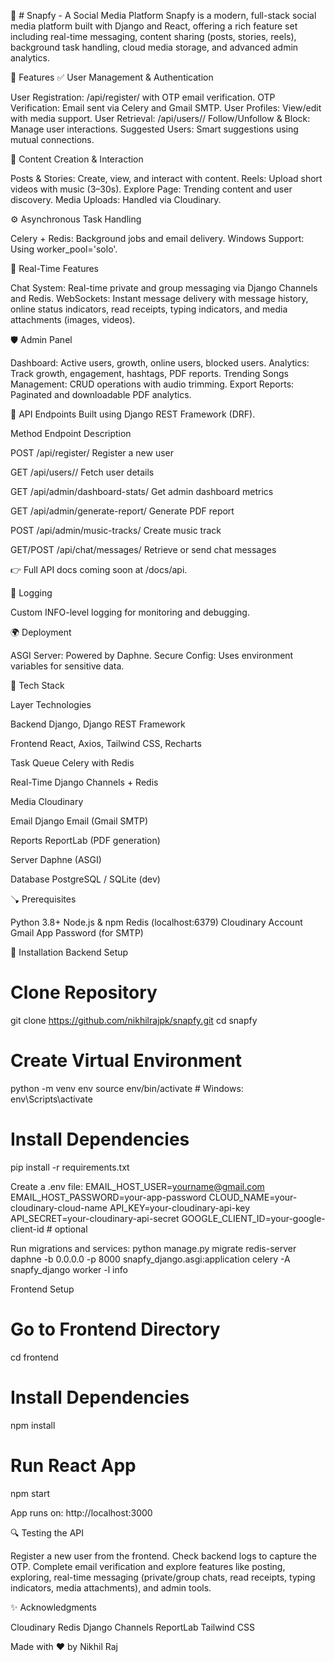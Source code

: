 🌟 # Snapfy - A Social Media Platform
Snapfy is a modern, full-stack social media platform built with Django and React, offering a rich feature set including real-time messaging, content sharing (posts, stories, reels), background task handling, cloud media storage, and advanced admin analytics.

🚀 Features
✅ User Management & Authentication

User Registration: /api/register/ with OTP email verification.
OTP Verification: Email sent via Celery and Gmail SMTP.
User Profiles: View/edit with media support.
User Retrieval: /api/users/<id>/
Follow/Unfollow & Block: Manage user interactions.
Suggested Users: Smart suggestions using mutual connections.

📸 Content Creation & Interaction

Posts & Stories: Create, view, and interact with content.
Reels: Upload short videos with music (3–30s).
Explore Page: Trending content and user discovery.
Media Uploads: Handled via Cloudinary.

⚙️ Asynchronous Task Handling

Celery + Redis: Background jobs and email delivery.
Windows Support: Using worker_pool='solo'.

💬 Real-Time Features

Chat System: Real-time private and group messaging via Django Channels and Redis.
WebSockets: Instant message delivery with message history, online status indicators, read receipts, typing indicators, and media attachments (images, videos).

🛡️ Admin Panel

Dashboard: Active users, growth, online users, blocked users.
Analytics: Track growth, engagement, hashtags, PDF reports.
Trending Songs Management: CRUD operations with audio trimming.
Export Reports: Paginated and downloadable PDF analytics.


🔗 API Endpoints
Built using Django REST Framework (DRF).



Method
Endpoint
Description



POST
/api/register/
Register a new user


GET
/api/users/<id>/
Fetch user details


GET
/api/admin/dashboard-stats/
Get admin dashboard metrics


GET
/api/admin/generate-report/
Generate PDF report


POST
/api/admin/music-tracks/
Create music track


GET/POST
/api/chat/messages/
Retrieve or send chat messages


👉 Full API docs coming soon at /docs/api.

💠 Logging

Custom INFO-level logging for monitoring and debugging.


🌍 Deployment

ASGI Server: Powered by Daphne.
Secure Config: Uses environment variables for sensitive data.


🧱 Tech Stack



Layer
Technologies



Backend
Django, Django REST Framework


Frontend
React, Axios, Tailwind CSS, Recharts


Task Queue
Celery with Redis


Real-Time
Django Channels + Redis


Media
Cloudinary


Email
Django Email (Gmail SMTP)


Reports
ReportLab (PDF generation)


Server
Daphne (ASGI)


Database
PostgreSQL / SQLite (dev)



🪠 Prerequisites

Python 3.8+
Node.js & npm
Redis (localhost:6379)
Cloudinary Account
Gmail App Password (for SMTP)


👷️ Installation
Backend Setup
# Clone Repository
git clone https://github.com/nikhilrajpk/snapfy.git
cd snapfy

# Create Virtual Environment
python -m venv env
source env/bin/activate  # Windows: env\Scripts\activate

# Install Dependencies
pip install -r requirements.txt

Create a .env file:
EMAIL_HOST_USER=yourname@gmail.com
EMAIL_HOST_PASSWORD=your-app-password
CLOUD_NAME=your-cloudinary-cloud-name
API_KEY=your-cloudinary-api-key
API_SECRET=your-cloudinary-api-secret
GOOGLE_CLIENT_ID=your-google-client-id  # optional

Run migrations and services:
python manage.py migrate
redis-server
daphne -b 0.0.0.0 -p 8000 snapfy_django.asgi:application
celery -A snapfy_django worker -l info

Frontend Setup
# Go to Frontend Directory
cd frontend

# Install Dependencies
npm install

# Run React App
npm start

App runs on: http://localhost:3000

🔍 Testing the API

Register a new user from the frontend.
Check backend logs to capture the OTP.
Complete email verification and explore features like posting, exploring, real-time messaging (private/group chats, read receipts, typing indicators, media attachments), and admin tools.


✨ Acknowledgments

Cloudinary
Redis
Django Channels
ReportLab
Tailwind CSS


Made with ❤️ by Nikhil Raj
